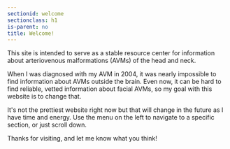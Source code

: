 ```yaml
---
sectionid: welcome
sectionclass: h1
is-parent: no
title: Welcome!
---
```

This site is intended to serve as a stable resource center for information about arteriovenous malformations (AVMs) of the head and neck.

When I was diagnosed with my AVM in 2004, it was nearly impossible to find information about AVMs outside the brain. Even now, it can be hard to find reliable, vetted information about facial AVMs, so my goal with this website is to change that.

It's not the prettiest website right now but that will change in the future as I have time and energy. Use the menu on the left to navigate to a specific section, or just scroll down.

Thanks for visiting, and let me know what you think!
